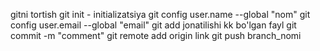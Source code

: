 gitni tortish
git init - initializatsiya
git config user.name --global "nom"
git config user.email --global "email"
git add jonatilishi kk bo'lgan fayl
git commit -m "comment"
git remote add origin link
git push branch_nomi

